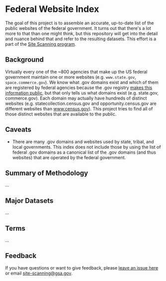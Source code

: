 # Federal Website Index

The goal of this project is to assemble an accurate, up-to-date list of the public websites of the federal government.  It turns out that there's a lot more to that than one might think, but this repository will get into the detail and nuance behind that and refer to the resulting datasets.  This effort is a part of the [Site Scanning program](https://digital.gov/site-scanning).    

## Background

Virtually every one of the ~800 agencies that make up the US federal government maintain one or more websites (e.g. `www.state.gov`, `space.commerce.gov`).  We know what .gov domains exist and which of them are registered by federal agencies because the .gov registry [makes this information public](https://github.com/GSA/data/blob/master/dotgov-domains/current-federal.csv), but that only tells us what domains exist (e.g. state.gov, commerce.gov). Each domain may actually have hundreds of distinct websites (e.g. statecollection.census.gov and opportunity.census.gov are different websites than www.census.gov).  This project tries to find all of those distinct websites that are available to the public.  


## Caveats

* There are many .gov domains and websites used by state, tribal, and local governments.  This index does not include those by using the list of federal .gov domains as a canonical list of the .gov domains (and thus websites) that are operated by the federal government.  

## Summary of Methodology

...

## Major Datasets

...

## Terms 

...

## Feedback

If you have questions or want to give feedback, please [leave an issue here](https://github.com/GSA/federal-website-index/issues) or email site-scanning@gsa.gov.  
